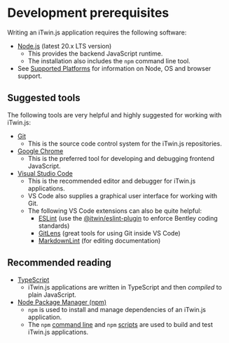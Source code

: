 # Development prerequisites

Writing an iTwin.js application requires the following software:

- [Node.js](https://nodejs.org) (latest 20.x LTS version)
  - This provides the backend JavaScript runtime.
  - The installation also includes the `npm` command line tool.
- See [Supported Platforms](../SupportedPlatforms.md) for information on Node, OS and browser support.

## Suggested tools

The following tools are very helpful and highly suggested for working with iTwin.js:

- [Git](https://git-scm.com/downloads)
  - This is the source code control system for the iTwin.js repositories.
- [Google Chrome](https://www.google.com/chrome/)
  - This is the preferred tool for developing and debugging frontend JavaScript.
- [Visual Studio Code](https://code.visualstudio.com/)
  - This is the recommended editor and debugger for iTwin.js applications.
  - VS Code also supplies a graphical user interface for working with Git.
  - The following VS Code extensions can also be quite helpful:
    - [ESLint](https://marketplace.visualstudio.com/items?itemName=dbaeumer.vscode-eslint) (use the [@itwin/eslint-plugin](https://www.npmjs.com/package/@itwin/eslint-plugin) to enforce Bentley coding standards)
    - [GitLens](https://marketplace.visualstudio.com/items?itemName=eamodio.gitlens) (great tools for using Git inside VS Code)
    - [MarkdownLint](https://marketplace.visualstudio.com/items?itemName=DavidAnson.vscode-markdownlint) (for editing documentation)

## Recommended reading

- [TypeScript](http://www.typescriptlang.org/)
  - iTwin.js applications are written in TypeScript and then _compiled_ to plain JavaScript.
- [Node Package Manager (npm)](https://www.npmjs.com/)
  - `npm` is used to install and manage dependencies of an iTwin.js application.
  - The `npm` [command line](https://docs.npmjs.com/cli/npm) and `npm` [scripts](https://docs.npmjs.com/misc/scripts) are used to build and test iTwin.js applications.
